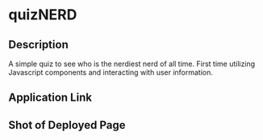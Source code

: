 # quizNERD

## Description

A simple quiz to see who is the nerdiest nerd of all time. First time utilizing Javascript components and interacting with user information.

## Application Link

## Shot of Deployed Page
